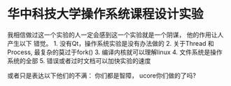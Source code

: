 # 华中科技大学操作系统课程设计实验
我相信做过这一个实验的人一定会感到这一个实验就是一个阴谋， 他的作用让人产生以下
错觉。
    1. 没有Qt，操作系统实验是没有办法做的
    2. 关于Thread 和 Process, 最复杂的莫过于fork()
    3. 编译内核就可以理解linux
    4. 文件系统是操作系统的全部
    5. 错误或者过时文档可以加快实验的速度

或者只是表达以下他们的不满： 你们都是智障， ucore你们做的了吗?
